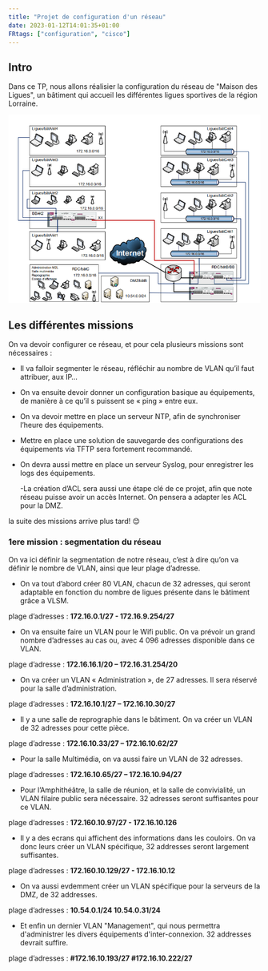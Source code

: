 ```yaml
---
title: "Projet de configuration d'un réseau"
date: 2023-01-12T14:01:35+01:00
FRtags: ["configuration", "cisco"]
---
```


## Intro ##

Dans ce TP, nous allons réalisier la configuration du réseau de "Maison des Ligues", un bâtiment qui accueil les différentes ligues sportives de la région Lorraine. 

![shema_reseau](/images/M2L/shema_reseau.png)

## Les différentes missions ##

On va devoir configurer ce réseau, et pour cela plusieurs missions sont nécessaires :

- Il va falloir segmenter le réseau, réfléchir au nombre de VLAN qu’il faut attribuer, aux IP…

- On va ensuite devoir donner un configuration basique au équipements, de manière à ce qu’il s puissent se « ping » entre eux.

- On va devoir mettre en place un serveur NTP, afin de synchroniser l’heure des équipements.

- Mettre en place une solution de sauvegarde des configurations des équipements via TFTP sera fortement recommandé.

- On devra aussi mettre en place un serveur Syslog, pour enregistrer les logs des équipements.

    -La création d’ACL sera aussi une étape clé de ce projet, afin que note réseau puisse avoir un accès Internet. On pensera a adapter les ACL pour la DMZ.

la suite des missions arrive plus tard! 😊

### 1ere mission : segmentation du réseau ###

On va ici définir la segmentation de notre réseau, c’est à dire qu’on va définir le nombre de VLAN, ainsi que leur plage d’adresse.

- On va tout d’abord créer 80 VLAN, chacun de 32 adresses, qui seront adaptable en fonction du nombre de ligues présente dans le bâtiment grâce a VLSM.

plage d’adresses : **172.16.0.1/27 - 172.16.9.254/27**

- On va ensuite faire un VLAN pour le Wifi public. On va prévoir un grand nombre d’adresses au cas ou, avec 4 096 adresses disponible dans ce VLAN.

plage d’adresse : **172.16.16.1/20 – 172.16.31.254/20**

- On va créer un VLAN « Administration », de 27 adresses. Il sera réservé pour la salle d’administration.

plage d’adresses : **172.16.10.1/27 – 172.16.10.30/27**

- Il y a une salle de reprographie dans le bâtiment. On va créer un VLAN de 32 adresses pour cette pièce.

plage d’adresse : **172.16.10.33/27 – 172.16.10.62/27**

- Pour la salle Multimédia, on va aussi faire un VLAN de 32 adresses.

plage d’adresses : **172.16.10.65/27 – 172.16.10.94/27**

- Pour l’Amphithéâtre, la salle de réunion, et la salle de convivialité, un VLAN filaire public sera nécessaire. 32 adresses seront suffisantes pour ce VLAN.

plage d’adresses : **172.160.10.97/27 - 172.16.10.126**

- Il y a des ecrans qui affichent des informations dans les couloirs. On va donc leurs créer un VLAN spécifique, 32 addresses seront largement suffisantes.

plage d’adresses : **172.160.10.129/27 - 172.16.10.12**

- On va aussi evdemment créer un VLAN spécifique pour la serveurs de la DMZ, de 32 addresses.

plage d’adresses : **10.54.0.1/24 10.54.0.31/24**

- Et enfin un dernier VLAN "Management", qui nous permettra d'administrer les divers équipements d'inter-connexion. 32 addresses devrait suffire.

plage d’adresses : **#172.16.10.193/27 #172.16.10.222/27**
